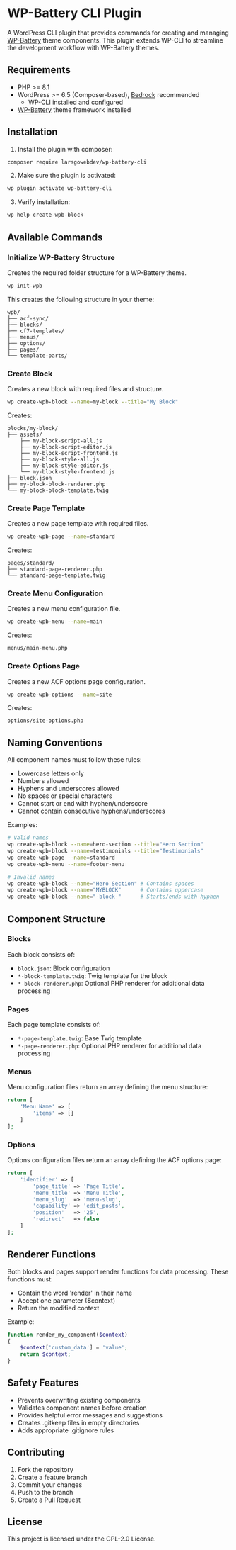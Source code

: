 # WP-Battery CLI Plugin

A WordPress CLI plugin that provides commands for creating and managing [WP-Battery](https://github.com/larsgowebdev/wp-battery) theme components. This plugin extends WP-CLI to streamline the development workflow with WP-Battery themes.

## Requirements

- PHP >= 8.1
- WordPress >= 6.5 (Composer-based), [Bedrock](https://github.com/roots/bedrock) recommended
    - WP-CLI installed and configured
- [WP-Battery](https://github.com/larsgowebdev/wp-battery) theme framework installed

## Installation

1. Install the plugin with composer:
```bash
composer require larsgowebdev/wp-battery-cli
```

2. Make sure the plugin is activated:
```bash
wp plugin activate wp-battery-cli
```

3. Verify installation:
```bash
wp help create-wpb-block
```

## Available Commands

### Initialize WP-Battery Structure
Creates the required folder structure for a WP-Battery theme.

```bash
wp init-wpb
```

This creates the following structure in your theme:
```
wpb/
├── acf-sync/
├── blocks/
├── cf7-templates/
├── menus/
├── options/
├── pages/
└── template-parts/
```

### Create Block
Creates a new block with required files and structure.

```bash
wp create-wpb-block --name=my-block --title="My Block"
```

Creates:
```
blocks/my-block/
├── assets/
    ├── my-block-script-all.js 
    ├── my-block-script-editor.js 
    ├── my-block-script-frontend.js 
    ├── my-block-style-all.js 
    ├── my-block-style-editor.js 
    └── my-block-style-frontend.js 
├── block.json
├── my-block-block-renderer.php
└── my-block-block-template.twig
```

### Create Page Template
Creates a new page template with required files.

```bash
wp create-wpb-page --name=standard
```

Creates:
```
pages/standard/
├── standard-page-renderer.php
└── standard-page-template.twig
```

### Create Menu Configuration
Creates a new menu configuration file.

```bash
wp create-wpb-menu --name=main
```

Creates:
```
menus/main-menu.php
```

### Create Options Page
Creates a new ACF options page configuration.

```bash
wp create-wpb-options --name=site
```

Creates:
```
options/site-options.php
```

## Naming Conventions

All component names must follow these rules:
- Lowercase letters only
- Numbers allowed
- Hyphens and underscores allowed
- No spaces or special characters
- Cannot start or end with hyphen/underscore
- Cannot contain consecutive hyphens/underscores

Examples:
```bash
# Valid names
wp create-wpb-block --name=hero-section --title="Hero Section"
wp create-wpb-block --name=testimonials --title="Testimonials"
wp create-wpb-page --name=standard
wp create-wpb-menu --name=footer-menu

# Invalid names
wp create-wpb-block --name="Hero Section" # Contains spaces
wp create-wpb-block --name="MYBLOCK"      # Contains uppercase
wp create-wpb-block --name="-block-"      # Starts/ends with hyphen
```

## Component Structure

### Blocks
Each block consists of:
- `block.json`: Block configuration
- `*-block-template.twig`: Twig template for the block
- `*-block-renderer.php`: Optional PHP renderer for additional data processing

### Pages
Each page template consists of:
- `*-page-template.twig`: Base Twig template
- `*-page-renderer.php`: Optional PHP renderer for additional data processing

### Menus
Menu configuration files return an array defining the menu structure:
```php
return [
    'Menu Name' => [
        'items' => []
    ]
];
```

### Options
Options configuration files return an array defining the ACF options page:
```php
return [
    'identifier' => [
        'page_title' => 'Page Title',
        'menu_title' => 'Menu Title',
        'menu_slug'  => 'menu-slug',
        'capability' => 'edit_posts',
        'position'   => '25',
        'redirect'   => false
    ]
];
```

## Renderer Functions

Both blocks and pages support render functions for data processing. These functions must:
- Contain the word 'render' in their name
- Accept one parameter ($context)
- Return the modified context

Example:
```php
function render_my_component($context)
{
    $context['custom_data'] = 'value';
    return $context;
}
```

## Safety Features

- Prevents overwriting existing components
- Validates component names before creation
- Provides helpful error messages and suggestions
- Creates .gitkeep files in empty directories
- Adds appropriate .gitignore rules

## Contributing

1. Fork the repository
2. Create a feature branch
3. Commit your changes
4. Push to the branch
5. Create a Pull Request

## License

This project is licensed under the GPL-2.0 License.